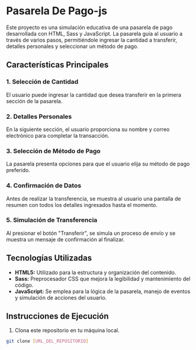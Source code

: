 # Pasarela De Pago-js

Este proyecto es una simulación educativa de una pasarela de pago desarrollada con HTML, Sass y JavaScript. La pasarela guía al usuario a través de varios pasos, permitiéndole ingresar la cantidad a transferir, detalles personales y seleccionar un método de pago.

## Características Principales

### 1. Selección de Cantidad
El usuario puede ingresar la cantidad que desea transferir en la primera sección de la pasarela.

### 2. Detalles Personales
En la siguiente sección, el usuario proporciona su nombre y correo electrónico para completar la transacción.

### 3. Selección de Método de Pago
La pasarela presenta opciones para que el usuario elija su método de pago preferido.

### 4. Confirmación de Datos
Antes de realizar la transferencia, se muestra al usuario una pantalla de resumen con todos los detalles ingresados hasta el momento.

### 5. Simulación de Transferencia
Al presionar el botón "Transferir", se simula un proceso de envío y se muestra un mensaje de confirmación al finalizar.

## Tecnologías Utilizadas

- **HTML5:** Utilizado para la estructura y organización del contenido.
- **Sass:** Preprocesador CSS que mejora la legibilidad y mantenimiento del código.
- **JavaScript:** Se emplea para la lógica de la pasarela, manejo de eventos y simulación de acciones del usuario.

## Instrucciones de Ejecución

1. Clona este repositorio en tu máquina local.

```bash
git clone [URL_DEL_REPOSITORIO]
